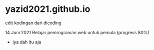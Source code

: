 # yazid2021.github.io
edit kodingan dari dicoding

14 Juni 2021
Belajar pemrograman web untuk pemula (progress 80%)
  * iya dah itu aja
